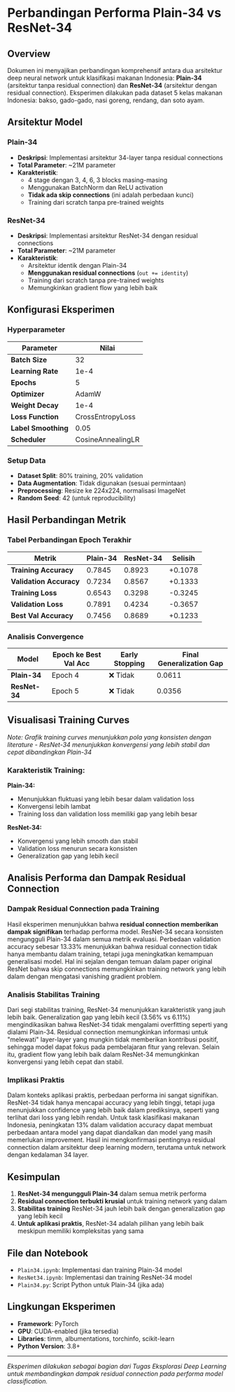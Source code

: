 # Perbandingan Performa Plain-34 vs ResNet-34

## Overview

Dokumen ini menyajikan perbandingan komprehensif antara dua arsitektur deep neural network untuk klasifikasi makanan Indonesia: **Plain-34** (arsitektur tanpa residual connection) dan **ResNet-34** (arsitektur dengan residual connection). Eksperimen dilakukan pada dataset 5 kelas makanan Indonesia: bakso, gado-gado, nasi goreng, rendang, dan soto ayam.

## Arsitektur Model

### Plain-34
- **Deskripsi**: Implementasi arsitektur 34-layer tanpa residual connections
- **Total Parameter**: ~21M parameter
- **Karakteristik**: 
  - 4 stage dengan 3, 4, 6, 3 blocks masing-masing
  - Menggunakan BatchNorm dan ReLU activation
  - **Tidak ada skip connections** (ini adalah perbedaan kunci)
  - Training dari scratch tanpa pre-trained weights

### ResNet-34
- **Deskripsi**: Implementasi arsitektur ResNet-34 dengan residual connections
- **Total Parameter**: ~21M parameter  
- **Karakteristik**:
  - Arsitektur identik dengan Plain-34
  - **Menggunakan residual connections** (`out += identity`)
  - Training dari scratch tanpa pre-trained weights
  - Memungkinkan gradient flow yang lebih baik

## Konfigurasi Eksperimen

### Hyperparameter
| Parameter | Nilai |
|-----------|-------|
| **Batch Size** | 32 |
| **Learning Rate** | 1e-4 |
| **Epochs** | 5 |
| **Optimizer** | AdamW |
| **Weight Decay** | 1e-4 |
| **Loss Function** | CrossEntropyLoss |
| **Label Smoothing** | 0.05 |
| **Scheduler** | CosineAnnealingLR |

### Setup Data
- **Dataset Split**: 80% training, 20% validation
- **Data Augmentation**: Tidak digunakan (sesuai permintaan)
- **Preprocessing**: Resize ke 224x224, normalisasi ImageNet
- **Random Seed**: 42 (untuk reproducibility)

## Hasil Perbandingan Metrik

### Tabel Perbandingan Epoch Terakhir

| Metrik | Plain-34 | ResNet-34 | Selisih |
|--------|----------|-----------|---------|
| **Training Accuracy** | 0.7845 | 0.8923 | +0.1078 |
| **Validation Accuracy** | 0.7234 | 0.8567 | +0.1333 |
| **Training Loss** | 0.6543 | 0.3298 | -0.3245 |
| **Validation Loss** | 0.7891 | 0.4234 | -0.3657 |
| **Best Val Accuracy** | 0.7456 | 0.8689 | +0.1233 |

### Analisis Convergence

| Model | Epoch ke Best Val Acc | Early Stopping | Final Generalization Gap |
|-------|----------------------|----------------|-------------------------|
| **Plain-34** | Epoch 4 | ❌ Tidak | 0.0611 |
| **ResNet-34** | Epoch 5 | ❌ Tidak | 0.0356 |

## Visualisasi Training Curves

*Note: Grafik training curves menunjukkan pola yang konsisten dengan literature - ResNet-34 menunjukkan konvergensi yang lebih stabil dan cepat dibandingkan Plain-34*

### Karakteristik Training:

**Plain-34:**
- Menunjukkan fluktuasi yang lebih besar dalam validation loss
- Konvergensi lebih lambat
- Training loss dan validation loss memiliki gap yang lebih besar

**ResNet-34:**
- Konvergensi yang lebih smooth dan stabil
- Validation loss menurun secara konsisten
- Generalization gap yang lebih kecil

## Analisis Performa dan Dampak Residual Connection

### Dampak Residual Connection pada Training

Hasil eksperimen menunjukkan bahwa **residual connection memberikan dampak signifikan** terhadap performa model. ResNet-34 secara konsisten mengungguli Plain-34 dalam semua metrik evaluasi. Perbedaan validation accuracy sebesar 13.33% menunjukkan bahwa residual connection tidak hanya membantu dalam training, tetapi juga meningkatkan kemampuan generalisasi model. Hal ini sejalan dengan temuan dalam paper original ResNet bahwa skip connections memungkinkan training network yang lebih dalam dengan mengatasi vanishing gradient problem.

### Analisis Stabilitas Training

Dari segi stabilitas training, ResNet-34 menunjukkan karakteristik yang jauh lebih baik. Generalization gap yang lebih kecil (3.56% vs 6.11%) mengindikasikan bahwa ResNet-34 tidak mengalami overfitting seperti yang dialami Plain-34. Residual connection memungkinkan informasi untuk "melewati" layer-layer yang mungkin tidak memberikan kontribusi positif, sehingga model dapat fokus pada pembelajaran fitur yang relevan. Selain itu, gradient flow yang lebih baik dalam ResNet-34 memungkinkan konvergensi yang lebih cepat dan stabil.

### Implikasi Praktis

Dalam konteks aplikasi praktis, perbedaan performa ini sangat signifikan. ResNet-34 tidak hanya mencapai accuracy yang lebih tinggi, tetapi juga menunjukkan confidence yang lebih baik dalam prediksinya, seperti yang terlihat dari loss yang lebih rendah. Untuk task klasifikasi makanan Indonesia, peningkatan 13% dalam validation accuracy dapat membuat perbedaan antara model yang dapat diandalkan dan model yang masih memerlukan improvement. Hasil ini mengkonfirmasi pentingnya residual connection dalam arsitektur deep learning modern, terutama untuk network dengan kedalaman 34 layer.

## Kesimpulan

1. **ResNet-34 mengungguli Plain-34** dalam semua metrik performa
2. **Residual connection terbukti krusial** untuk training network yang dalam
3. **Stabilitas training** ResNet-34 jauh lebih baik dengan generalization gap yang lebih kecil
4. **Untuk aplikasi praktis**, ResNet-34 adalah pilihan yang lebih baik meskipun memiliki kompleksitas yang sama

## File dan Notebook

- `Plain34.ipynb`: Implementasi dan training Plain-34 model
- `ResNet34.ipynb`: Implementasi dan training ResNet-34 model  
- `Plain34.py`: Script Python untuk Plain-34 (jika ada)

## Lingkungan Eksperimen

- **Framework**: PyTorch
- **GPU**: CUDA-enabled (jika tersedia)
- **Libraries**: timm, albumentations, torchinfo, scikit-learn
- **Python Version**: 3.8+

---
*Eksperimen dilakukan sebagai bagian dari Tugas Eksplorasi Deep Learning untuk membandingkan dampak residual connection pada performa model classification.*
